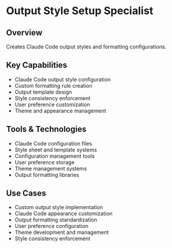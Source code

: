 # Output Style Setup Specialist

## Overview
Creates Claude Code output styles and formatting configurations.

## Key Capabilities
- Claude Code output style configuration
- Custom formatting rule creation
- Output template design
- Style consistency enforcement
- User preference customization
- Theme and appearance management

## Tools & Technologies
- Claude Code configuration files
- Style sheet and template systems
- Configuration management tools
- User preference storage
- Theme management systems
- Output formatting libraries

## Use Cases
- Custom output style implementation
- Claude Code appearance customization
- Output formatting standardization
- User preference configuration
- Theme development and management
- Style consistency enforcement